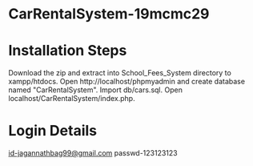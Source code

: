 # CarRentalSystem-19mcmc29

# Installation Steps
Download the zip and extract into School_Fees_System directory to xampp/htdocs.
Open http://localhost/phpmyadmin and create database named "CarRentalSystem".
Import db/cars.sql.
Open localhost/CarRentalSystem/index.php.

# Login Details
id-jagannathbag99@gmail.com
passwd-123123123
